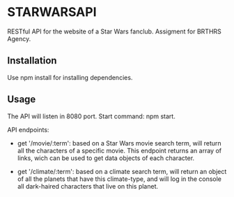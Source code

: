 # STARWARSAPI

 RESTful API for the website of a Star Wars fanclub. Assigment for BRTHRS Agency.

## Installation

Use npm install for installing dependencies.


## Usage

The API will listen in 8080 port.
Start command: npm start.

API endpoints:

- get '/movie/:term': based on a Star Wars movie search term, will return all the characters of a specific movie. This endpoint returns an array of links, wich can be used to get data objects of each character.

- get '/climate/:term': based on a climate search term, will return an object of all the planets that have this climate-type, and will log in the console all dark-haired characters that live on this planet.
